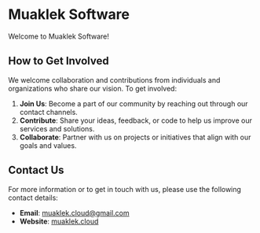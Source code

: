 # Muaklek Software

Welcome to Muaklek Software!

## How to Get Involved

We welcome collaboration and contributions from individuals and organizations who share our vision. To get involved:

1. **Join Us**: Become a part of our community by reaching out through our contact channels.
2. **Contribute**: Share your ideas, feedback, or code to help us improve our services and solutions.
3. **Collaborate**: Partner with us on projects or initiatives that align with our goals and values.

## Contact Us

For more information or to get in touch with us, please use the following contact details:

- **Email**: [muaklek.cloud@gmail.com](mailto:muaklek.cloud@gmail.com)
- **Website**: [muaklek.cloud](https://muaklek.cloud)
